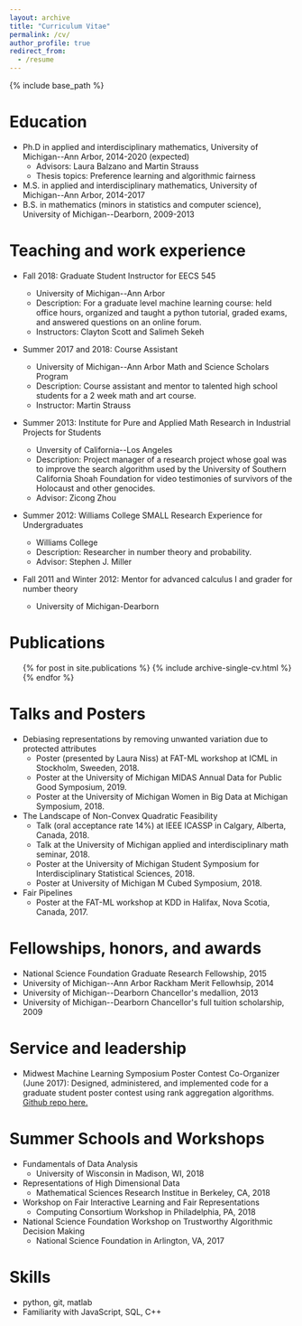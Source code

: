 ```yaml
---
layout: archive
title: "Curriculum Vitae"
permalink: /cv/
author_profile: true
redirect_from:
  - /resume
---
```


{% include base_path %}

Education
======
* Ph.D in applied and interdisciplinary mathematics, University of Michigan--Ann Arbor, 2014-2020 (expected)
  * Advisors: Laura Balzano and Martin Strauss
  * Thesis topics: Preference learning and algorithmic fairness
* M.S. in applied and interdisciplinary mathematics, University of Michigan--Ann Arbor, 2014-2017
* B.S. in mathematics (minors in statistics and computer science), University of Michigan--Dearborn, 2009-2013

Teaching and work experience
======
* Fall 2018: Graduate Student Instructor for EECS 545
  * University of Michigan--Ann Arbor
  * Description: For a graduate level machine learning course: held office hours, organized and
taught a python tutorial, graded exams, and answered questions on an online forum.
  * Instructors: Clayton Scott and Salimeh Sekeh

* Summer 2017 and 2018: Course Assistant
  * University of Michigan--Ann Arbor Math and Science Scholars Program
  * Description: Course assistant and mentor to talented high school students for a 2 week math and art course.
  * Instructor: Martin Strauss
  
* Summer 2013: Institute for Pure and Applied Math Research in Industrial Projects for Students
  * Unversity of California--Los Angeles
  * Description: Project manager of a research project whose goal was to improve the search algorithm used by the University of Southern California Shoah Foundation for video testimonies of survivors of the Holocaust and other genocides.
  * Advisor: Zicong Zhou
  
* Summer 2012: Williams College SMALL Research Experience for Undergraduates
  * Williams College
  * Description: Researcher in number theory and probability.
  * Advisor: Stephen J. Miller
  
* Fall 2011 and Winter 2012: Mentor for advanced calculus I and grader for number theory
  * University of Michigan-Dearborn

Publications
======
  <ul>{% for post in site.publications %}
    {% include archive-single-cv.html %}
  {% endfor %}</ul>
  
Talks and Posters
======
* Debiasing representations by removing unwanted variation due to protected attributes
  * Poster (presented by Laura Niss) at FAT-ML workshop at ICML in Stockholm, Sweeden, 2018.
  * Poster at the University of Michigan MIDAS Annual Data for Public Good Symposium, 2019.
  * Poster at the University of Michigan Women in Big Data at Michigan Symposium, 2018.
* The Landscape of Non-Convex Quadratic Feasibility
  * Talk (oral acceptance rate 14%) at IEEE ICASSP in Calgary, Alberta, Canada, 2018.
  * Talk at the University of Michigan applied and interdisciplinary math seminar, 2018.
  * Poster at the University of Michigan Student Symposium for Interdisciplinary Statistical Sciences, 2018.
  * Poster at University of Michigan M Cubed Symposium, 2018. 
* Fair Pipelines 
  * Poster at the FAT-ML workshop at KDD in Halifax, Nova Scotia, Canada, 2017.

Fellowships, honors, and awards
======
* National Science Foundation Graduate Research Fellowship, 2015
* University of Michigan--Ann Arbor Rackham Merit Fellowhsip, 2014
* University of Michigan--Dearborn Chancellor's medallion, 2013
* University of Michigan--Dearborn Chancellor's full tuition scholarship, 2009

Service and leadership
======
* Midwest Machine Learning Symposium Poster Contest Co-Organizer (June 2017): Designed, administered, and implemented code for a graduate student poster contest using rank aggregation algorithms. [Github repo here.](https://github.com/Amandarg/MMLS2017PosterJudging)

Summer Schools and Workshops
======
* Fundamentals of Data Analysis
  * University of Wisconsin in Madison, WI, 2018
* Representations of High Dimensional Data
  * Mathematical Sciences Research Institue in Berkeley, CA, 2018
* Workshop on Fair Interactive Learning and Fair Representations
  * Computing Consortium Workshop in Philadelphia, PA, 2018
* National Science Foundation Workshop on Trustworthy Algorithmic Decision Making
  * National Science Foundation in Arlington, VA, 2017
  
Skills
======
* python, git, matlab
* Familiarity with JavaScript, SQL, C++

